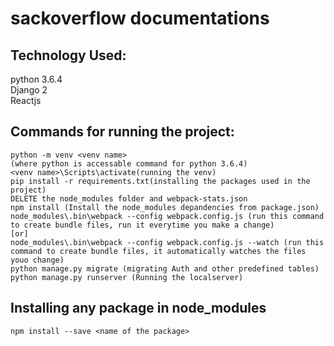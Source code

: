 # sackoverflow documentations
	
## Technology Used:
python 3.6.4<br>
Django 2<br>
Reactjs

## Commands for running the project:
	python -m venv <venv name>
	(where python is accessable command for python 3.6.4)
	<venv name>\Scripts\activate(running the venv)
	pip install -r requirements.txt(installing the packages used in the project)
	DELETE the node_modules folder and webpack-stats.json
	npm install (Install the node_modules depandencies from package.json)
	node_modules\.bin\webpack --config webpack.config.js (run this command to create bundle files, run it everytime you make a change)
	[or]
	node_modules\.bin\webpack --config webpack.config.js --watch (run this command to create bundle files, it automatically watches the files youo change)
	python manage.py migrate (migrating Auth and other predefined tables)
	python manage.py runserver (Running the localserver)
	
	
	
## Installing any package in node_modules
	npm install --save <name of the package>
	
